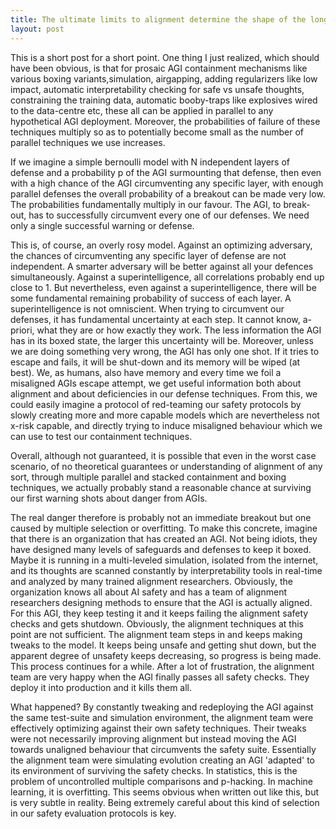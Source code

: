 ```yaml
---
title: The ultimate limits to alignment determine the shape of the long term future
layout: post
---
```


This is a short post for a short point. One thing I just realized, which should have been obvious, is that for prosaic AGI containment mechanisms like various boxing variants,simulation, airgapping, adding regularizers like low impact, automatic interpretability checking for safe vs unsafe thoughts, constraining the training data, automatic booby-traps like explosives wired to the data-centre etc, these all can be applied in parallel to any hypothetical AGI deployment. Moreover, the probabilities of failure of these techniques multiply so as to potentially become small as the number of parallel techniques we use increases.

If we imagine a simple bernoulli model with N independent layers of defense and a probability p of the AGI surmounting that defense, then even with a high chance of the AGI circumventing any specific layer, with enough parallel defenses the overall probability of a breakout can be made very low. The probabilities fundamentally multiply in our favour. The AGI, to break-out, has to successfully circumvent every one of our defenses. We need only a single successful warning or defense.

This is, of course, an overly rosy model. Against an optimizing adversary, the chances of circumventing any specific layer of defense are not independent. A smarter adversary will be better against all your defences simultaneously. Against a superintelligence, all correlations probably end up close to 1. But nevertheless, even against a superintelligence, there will be some fundamental remaining probability of success of each layer. A superintelligence is not omniscient. When trying to circumvent our defenses, it has fundamental uncertainty at each step. It cannot know, a-priori, what they are or how exactly they work. The less information the AGI has in its boxed state, the larger this uncertainty will be. Moreover, unless we are doing something very wrong, the AGI has only one shot. If it tries to escape and fails, it will be shut-down and its memory will be wiped (at best). We, as humans, also have memory and every time we foil a misaligned AGIs escape attempt, we get useful information both about alignment and about deficiencies in our defense techniques. From this, we could easily imagine a protocol of red-teaming our safety protocols by slowly creating more and more capable models which are nevertheless not x-risk capable, and directly trying to induce misaligned behaviour which we can use to test our containment techniques.

Overall, although not guaranteed, it is possible that even in the worst case scenario, of no theoretical guarantees or understanding of alignment of any sort, through multiple parallel and stacked containment and boxing techniques, we actually probably stand a reasonable chance at surviving our first warning shots about danger from AGIs.

The real danger therefore is probably not an immediate breakout but one caused by multiple selection or overfitting. To make this concrete, imagine that there is an organization that has created an AGI. Not being idiots, they have designed many levels of safeguards and defenses to keep it boxed. Maybe it is running in a multi-leveled simulation, isolated from the internet, and its thoughts are scanned constantly by interpretability tools in real-time and analyzed by many trained alignment researchers. Obviously, the organization knows all about AI safety and has a team of alignment researchers designing methods to ensure that the AGI is actually aligned. For this AGI, they keep testing it and it keeps failing the alignment safety checks and gets shutdown. Obviously, the alignment techniques at this point are not sufficient. The alignment team steps in and keeps making tweaks to the model. It keeps being unsafe and getting shut down, but the apparent degree of unsafety keeps decreasing, so progress is being made. This process continues for a while. After a lot of frustration, the alignment team are very happy when the AGI finally passes all safety checks. They deploy it into production and it kills them all.

What happened? By constantly tweaking and redeploying the AGI against the same test-suite and simulation environment, the alignment team were effectively optimizing against their own safety techniques. Their tweaks were not necessarily improving alignment but instead moving the AGI towards unaligned behaviour that circumvents the safety suite. Essentially the alignment team were simulating evolution creating an AGI 'adapted' to its environment of surviving the safety checks. In statistics, this is the problem of uncontrolled multiple comparisons and p-hacking. In machine learning, it is overfitting. This seems obvious when written out like this, but is very subtle in reality. Being extremely careful about this kind of selection in our safety evaluation protocols is key.


